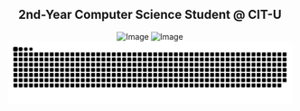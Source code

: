 <h2 align = "center"><b> 2nd-Year Computer Science Student @ CIT-U </b></h2>

<p align="center">
  
  <img src="https://github.com/user-attachments/assets/d5231214-7b0d-4166-b0ef-f10afd2bf905" alt="Image">
  <img src="https://github.com/user-attachments/assets/8b3d059f-bde3-437e-9bb8-bcf9c7309e67" alt="Image">

  <picture>
    <source media="(prefers-color-scheme: dark)" srcset="https://raw.githubusercontent.com/aaronjacalan/aaronjacalan/output/github-snake-dark.svg" />
    <source media="(prefers-color-scheme: light)" srcset="https://raw.githubusercontent.com/aaronjacalan/aaronjacalan/output/github-snake.svg" />
    <img alt="github-snake" src="https://raw.githubusercontent.com/aaronjacalan/aaronjacalan/output/github-snake.svg" />
  </picture>
  
</p>
